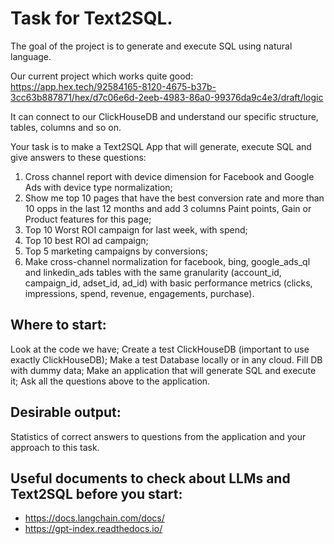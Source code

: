 # Task for Text2SQL. 
The goal of the project is to generate and execute SQL using natural language. 

Our current project which works quite good:
https://app.hex.tech/92584165-8120-4675-b37b-3cc63b887871/hex/d7c06e6d-2eeb-4983-86a0-99376da9c4e3/draft/logic

It can connect to our ClickHouseDB and understand our specific structure, tables, columns and so on. 

Your task is to make a Text2SQL App that will generate, execute SQL and give answers to these questions:
1. Cross channel report with device dimension for Facebook and Google Ads with device type normalization;
2. Show me top 10 pages that have the best conversion rate and more than 10 opps in the last 12 months and add 3 columns Paint points, Gain or Product features for this page;
3. Top 10 Worst ROI campaign for last week, with spend;
4. Top 10 best ROI ad campaign;
5. Top 5 marketing campaigns by conversions;
6. Make cross-channel normalization for facebook, bing, google_ads_ql and linkedin_ads tables with the same granularity (account_id, campaign_id, adset_id, ad_id) with basic performance metrics (clicks, impressions, spend, revenue, engagements, purchase).

## Where to start: 
Look at the code we have;
Create a test ClickHouseDB (important to use exactly ClickHouseDB);
Make a test Database locally or in any cloud. 
Fill DB with dummy data;
Make an application that will generate SQL and execute it;
Ask all the questions above to the application. 

## Desirable output: 
Statistics of correct answers to questions from the application and your approach to this task.

## Useful documents to check about LLMs and Text2SQL before you start: 

- https://docs.langchain.com/docs/
- https://gpt-index.readthedocs.io/
